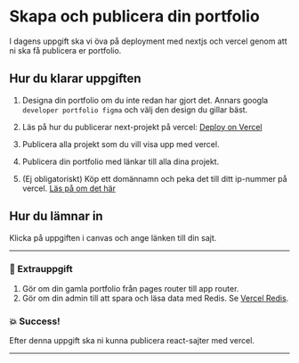 # Skapa och publicera din portfolio

I dagens uppgift ska vi öva på deployment med nextjs och vercel genom att ni ska få
publicera er portfolio. 

## Hur du klarar uppgiften

1. Designa din portfolio om du inte redan har gjort det. Annars googla `developer portfolio figma` och välj den design du gillar bäst.

1. Läs på hur du publicerar next-projekt på vercel: [Deploy on Vercel](https://nextjs.org/learn-pages-router/basics/deploying-nextjs-app/deploy)
1. Publicera alla projekt som du vill visa upp med vercel.
1. Publicera din portfolio med länkar till alla dina projekt.
1. (Ej obligatoriskt) Köp ett domännamn och peka det till ditt ip-nummer på vercel. [Läs på om det här](https://vercel.com/docs/projects/domains/add-a-domain)

## Hur du lämnar in


Klicka på uppgiften i canvas och ange länken till din sajt.

---

### 🏃 Extrauppgift
1. Gör om din gamla portfolio från pages router till app router.
2. Gör om din admin till att spara och läsa data med Redis. Se [Vercel Redis](https://vercel.com/marketplace/redis).

### :boom: Success!

Efter denna uppgift ska ni kunna publicera react-sajter med vercel.

---
